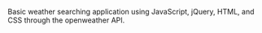 Basic weather searching application using JavaScript, jQuery, HTML, and CSS through the openweather API.
